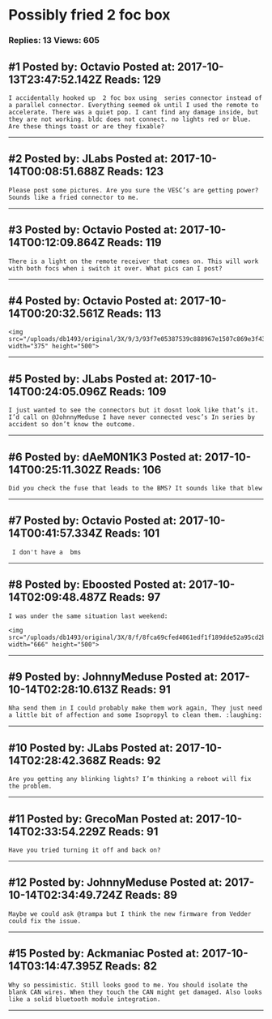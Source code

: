 # Possibly fried 2 foc box

### Replies: 13 Views: 605

## \#1 Posted by: Octavio Posted at: 2017-10-13T23:47:52.142Z Reads: 129

```
I accidentally hooked up  2 foc box using  series connector instead of a parallel connector. Everything seemed ok until I used the remote to accelerate. There was a quiet pop. I cant find any damage inside, but they are not working. bldc does not connect. no lights red or blue. Are these things toast or are they fixable?
```

---
## \#2 Posted by: JLabs Posted at: 2017-10-14T00:08:51.688Z Reads: 123

```
Please post some pictures. Are you sure the VESC’s are getting power? Sounds like a fried connector to me.
```

---
## \#3 Posted by: Octavio Posted at: 2017-10-14T00:12:09.864Z Reads: 119

```
There is a light on the remote receiver that comes on. This will work with both focs when i switch it over. What pics can I post?
```

---
## \#4 Posted by: Octavio Posted at: 2017-10-14T00:20:32.561Z Reads: 113

```
<img src="/uploads/db1493/original/3X/9/3/93f7e05387539c888967e1507c869e3f43182269.jpg" width="375" height="500">
```

---
## \#5 Posted by: JLabs Posted at: 2017-10-14T00:24:05.096Z Reads: 109

```
I just wanted to see the connectors but it dosnt look like that’s it. I’d call on @JohnnyMeduse I have never connected vesc’s In series by accident so don’t know the outcome.
```

---
## \#6 Posted by: dAeM0N1K3 Posted at: 2017-10-14T00:25:11.302Z Reads: 106

```
Did you check the fuse that leads to the BMS? It sounds like that blew
```

---
## \#7 Posted by: Octavio Posted at: 2017-10-14T00:41:57.334Z Reads: 101

```
 I don't have a  bms
```

---
## \#8 Posted by: Eboosted Posted at: 2017-10-14T02:09:48.487Z Reads: 97

```
I was under the same situation last weekend:

<img src="/uploads/db1493/original/3X/8/f/8fca69cfed4061edf1f189dde52a95cd2b5dd74c.jpg" width="666" height="500">
```

---
## \#9 Posted by: JohnnyMeduse Posted at: 2017-10-14T02:28:10.613Z Reads: 91

```
Nha send them in I could probably make them work again, They just need a little bit of affection and some Isopropyl to clean them. :laughing:
```

---
## \#10 Posted by: JLabs Posted at: 2017-10-14T02:28:42.368Z Reads: 92

```
Are you getting any blinking lights? I’m thinking a reboot will fix the problem.
```

---
## \#11 Posted by: GrecoMan Posted at: 2017-10-14T02:33:54.229Z Reads: 91

```
Have you tried turning it off and back on?
```

---
## \#12 Posted by: JohnnyMeduse Posted at: 2017-10-14T02:34:49.724Z Reads: 89

```
Maybe we could ask @trampa but I think the new firmware from Vedder could fix the issue.
```

---
## \#15 Posted by: Ackmaniac Posted at: 2017-10-14T03:14:47.395Z Reads: 82

```
Why so pessimistic. Still looks good to me. You should isolate the blank CAN wires. When they touch the CAN might get damaged. Also looks like a solid bluetooth module integration.
```

---
